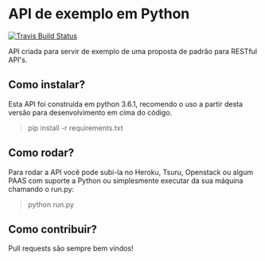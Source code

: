 # API de exemplo em Python
[![Travis Build Status](https://api.travis-ci.org/julio-vaz/pyAPIExample.svg?branch=develop)](https://travis-ci.org/julio-vaz/pyAPIExample)

API criada para servir de exemplo de uma proposta de padrão para RESTful API's.

## Como instalar?

Esta API foi construída em python 3.6.1, recomendo o uso a partir desta versão para desenvolvimento em cima do código.

> pip install -r requirements.txt

## Como rodar?

Para rodar a API você pode subi-la no Heroku, Tsuru, Openstack ou algum PAAS com suporte a Python ou simplesmente executar da sua máquina chamando o run.py:

> python run.py


## Como contribuir?

Pull requests são sempre bem vindos!
